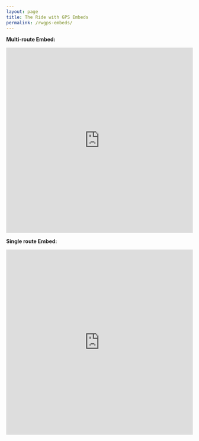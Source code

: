 ```yaml
---
layout: page
title: The Ride with GPS Embeds
permalink: /rwgps-embeds/
---
```


**Multi-route Embed:**
<iframe src='https://rwgps-embeds.com/embeds?type=event&eventId=27102&title=The%20Ride%20with%20GPS%202018%20Gran%20Fondo&description=A%20fictional%20event%20of%20epic%20proportions&sampleGraph=true&defaultShowAll=true' style='width: 1px; min-width: 100%; height: 500px; border: none;' scrolling='no'></iframe>

**Single route Embed:**
<iframe src='https://rwgps-embeds.com/embeds?type=trip&id=20388165&title=Crown-Zellerback-Pittsburg%20Loop&sampleGraph=true&overlay=osmOutdoor' style='width: 1px; min-width: 100%; height: 500px; border: none;' scrolling='no'></iframe>

